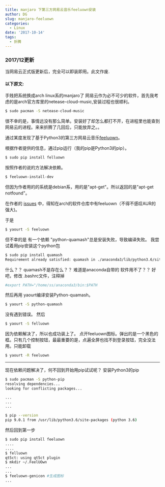 ```yaml
---
title: manjaro 下第三方网易云音乐feeluown安装
author: DG
slug: manjaro-feeluown
categories:
  - Linux
date: '2017-10-14'
tags:
  - 折腾
---
```

### 2017/12更新

当网易云正式版更新后，完全可以即装即用。此文作废.


#### 以下原文:


<storng>手贱把系统换成arch linux系的manjaro了</storng>
网易云作为必不可少的软件，首先我考虑的是arch官方库里的netease-cloud-music,安装过程也很顺利。
```bash
$ sudo pacman -S netease-cloud-music
```

很不幸的是，事情远没有那么简单。安装好了却怎么都打不开，在进程里也能查到网易云的进程。来来折腾了几回后，只能放弃之。。


通过某度发现了基于Python3的第三方网易云音乐[feeluown](https://github.com/cosven/FeelUOwn)。

根据作者提供的信息，通过pip运行（我的pip是Python3的pip）。
```bash
$ sudo pip install felluown
```

按照作者的说的方法解决依赖。
```bash
$ feeluown-install-dev
```

但因为作者用的的系统是debian系，用的是"apt-get"。所以返回的是"apt-get notfound"。

在作者的 [issues](https://github.com/cosven/FeelUOwn/issues/218) 中，得知在arch的软件仓库中有feeluown（不得不感叹AUR的强大)。

于是
```bash
$ yaourt -S feeluown
```

但不幸的是 有一个依赖 "python-quamash"总是安装失败，导致编译失败。
我尝试着用pip安装这个python包
```bash
$ sudo pip install quamash
Requirement already satisfied: quamash in ./anaconda3/lib/python3.6/site-packages
```

什么？？ quamash不是存在么？？
难道是anaconda自带的 软件用不了？？
好吧，修改 .bashrc文件，注释掉

```bash
#export PATH="/home/ss/anaconda3/bin:$PATH
```

然后再用 yaourt编译安装Python-quamash。
```bash
$ yaourt -S python-quamash
```

没有遇到错误。
然后

```bash
$ yaourt -S felluown
```

因为依赖解决了，所以也成功装上了。
点开feeluown图标。弹出的是一个黑色的框。只有几个控制按钮，最最重要的是，点遍全屏也找不到登录按钮，完全没法用。只能卸载
```bash
$ yaourt -R feeluown
```

* * *

现在依赖问题解决了，何不回到开始用pip试试呢？
安装Python3的pip

```bash
$ sudo pacman -S python-pip
resolving dependencies...
looking for conflicting packages...

...
...
...

$ pip --version
pip 9.0.1 from /usr/lib/python3.6/site-packages (python 3.6)
```
然后回到第一步
```bash
$ sudo pip install feeluown
....
....
$ felluown
qt5ct: using qt5ct plugin
$ mkdir ~/.FeelUOwn
...
...
$ feeluown-genicon #生成图标
...
```

<!--这个点屁事都要写一篇文章，是不是闲的蛋疼-->
<!--应该是吧-->